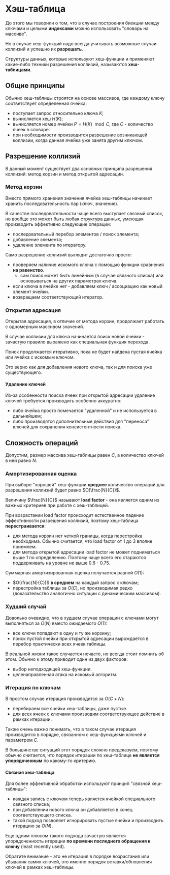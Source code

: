 # Хэш-таблица

До этого мы говорили о том, что в случае построения биекции между ключами и целыми **индексами** можно использовать "словарь на массиве".

Но в случае хеш-функций надо всегда учитывать возможные случаи коллизий и успешно их **разрешать**.

Структуры данных, которые используют хеш-функции и применяют какие-либо техники разрешения коллизий, называются **хеш-таблицами**.

## Общие принципы

Обычно хеш-таблицы строятся на основе массивов, где каждому ключу соответствует определенная ячейка:

- поступает запрос относительно ключа $K$;
- вычисляется хеш $H(K)$;
- вычисляется номер ячейки $P = H(K) \mod С$, где $С$ - количество ячеек в словаре.
- при необходимости производится разрешение возникающей коллизии, когда данная ячейка уже занята другим ключом.

## Разрешение коллизий

В данный момент существует два основных принципа разрешения коллизий: метод корзин и метод открытой адресации.

### Метод корзин

Вместо прямого хранения значения ячейка хеш-таблицы начинает хранить последовательность пар (ключ, значение).

В качестве последовательности чаще всего выступает связный список, но вообще это может быть любая структура данных, умеющая производить эффективно следующие операции:

- последовательный перебор элементов / поиск элемента;
- добавление элемента;
- удаление элемента по итератору.

Само разрешение коллизий выглядит достаточно просто:

- проверяем наличие искомого ключа с помощью функции сравнения **на равенство**.
  - сам поиск может быть линейным (в случае связного списка) или основываться на других параметрах ключа.
- если ключа в ячейке нет - добавляем ключ / ассоциацию как новый элемент ячейки.
- возвращаем соответствующий итератор.

### Открытая адресация

Открытая адресация, в отличие от метода корзин, продолжает работать с одномерным массивом значений.

В случае коллизии для ключа начинается поиск новой ячейки - зачастую правило выражено как специальная функция перехода.

Поиск продолжается итеративно, пока не будет найдена пустая ячейка или ячейка с искомым ключом.

Это верно как для добавления нового ключа, так и для поиска уже существующего.

#### Удаление ключей

Из-за особенности поиска ячеек при открытой адресации удаление ключей требуется производить особенно аккуратно:

- либо ячейка просто помечается "удаленной" и не используется в дальнейшем;
- либо производятся дополнительные действия для "переноса" ключей для сохранения консистентности поиска.

## Сложность операций

Допустим, размер массива хеш-таблицы равен $C$, а количество ключей в ней равно $N$.

### Амортизированная оценка

При выборе "хорошей" хеш-функции **среднее** количество операций для разрешения коллизий будет равно $O(\frac{N}{C})$.

Величину $\frac{N}{C}$ называют **load factor** - она является одним из важных критериев при работе с хеш-таблицей.

При возрастании load factor происходит естественное падение эффективности разрешения коллизий, поэтому хеш-таблица **перестраивается**:

- для метода корзин нет четкой границы, когда перестройка необходима. Обычно считается, что load factor от 1 до 3 вполне приемлем.
- для метода открытой адресации load factor не может подниматься выше 1 по определению. Поэтому чаще всего его стараются поддерживать на уровне не выше 0.6 - 0.75.

Суммарная амортизированная оценка получается равной $O(1)$:

- $O(\frac{N}{C})$ **в среднем** на каждый запрос к ключам;
- перестройка таблицы за $O(C)$, но производимая редко (доказательство аналогично ситуации с динамическим массивом).

### Худший случай

Довольно очевидно, что в худшем случае операции с ключами могут выполняться за $O(N)$ вместо ожидаемого $O(1)$:

- все ключи попадают в одну и ту же корзину;
- поиск пустой ячейки при открытой адресации вырождается в перебор практически всех ячеек таблицы.

В реальной жизни такое случается нечасто, но всегда стоит помнить об этом. Обычно к этому приводит один из двух факторов:

- выбор неподходящей хеш-функции.
- целенаправленная атака на искомый алгоритм.

### Итерация по ключам

В простом случае итерация производится за $O(C + N)$:

- перебираем все ячейки хеш-таблицы, даже пустые.
- для всех ячеек с ключами производим соответствующее действие в рамках итерации.

Также очень важно понимать, что в таком случае итерация производится в порядке, связанном с хеш-функциями ключей и параметром $C$.

В большинстве ситуаций этот порядок сложно предсказуем, поэтому обычно считается, что порядок итерации по хеш-таблице **не является упорядоченным** по какому-то критерию.

#### Связная хеш-таблица

Для более эффективной обработки используют принцип "связной хеш-таблицы":

- каждая запись с ключом теперь является ячейкой специального связного списка;
- при добавлении нового ключа он добавляется в конец соответствующего списка.
- такой подход позволяет игнорировать пустые ячейки и производить итерацию за $O(N)$.

Еще одним плюсом такого подхода зачастую является упорядоченность итерации **по времени последнего обращения к ключу** (least recently used).

Обратите внимание - это не итерация в порядке возрастания или убывания самих ключей, это именно порядок вставки/обновления ключей в рамках хеш-таблицы.